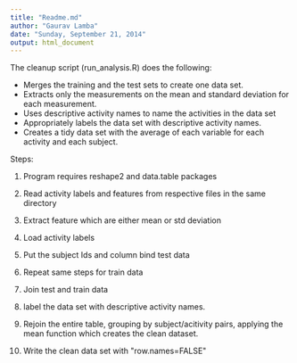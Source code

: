 ```yaml
---
title: "Readme.md"
author: "Gaurav Lamba"
date: "Sunday, September 21, 2014"
output: html_document
---
```


The cleanup script (run_analysis.R) does the following:

- Merges the training and the test sets to create one data set.
- Extracts only the measurements on the mean and standard deviation for each measurement.
- Uses descriptive activity names to name the activities in the data set
- Appropriately labels the data set with descriptive activity names.
- Creates a tidy data set with the average of each variable for each activity and each subject.

Steps:
 1. Program requires reshape2 and data.table packages
 
 2. Read activity labels and features from respective files in the same directory
 
 3. Extract feature which are either mean or std deviation
 
 4. Load activity labels
 
 5. Put the subject Ids and column bind test data
 
 6. Repeat same steps for train data
 
 7. Join test and train data
 
 8. label the data set with descriptive activity names.
 
 9. Rejoin the entire table, grouping by subject/acitivity pairs, applying the mean function which creates the clean dataset.
 
 10. Write the clean data set with "row.names=FALSE"
 